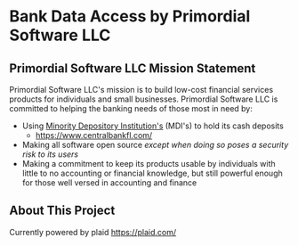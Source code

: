 # Bank Data Access by Primordial Software LLC

## Primordial Software LLC Mission Statement
Primordial Software LLC's mission is to build low-cost financial services products for individuals and small businesses. Primordial Software LLC is committed to helping the banking needs of those most in need by:
 - Using [Minority Depository Institution's](https://www.occ.treas.gov/topics/supervision-and-examination/bank-management/minority-depository-institutions/index-minority-depository-institutions.html) (MDI's) to hold its cash deposits
   - https://www.centralbankfl.com/
 - Making all software open source *except when doing so poses a security risk to its users*
 - Making a commitment to keep its products usable by individuals with little to no accounting or financial knowledge, but still powerful enough for those well versed in accounting and finance

## About This Project

Currently powered by plaid https://plaid.com/